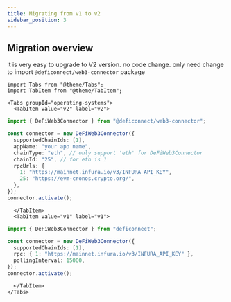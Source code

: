 ```yaml
---
title: Migrating from v1 to v2
sidebar_position: 3
---
```


## Migration overview

it is very easy to upgrade to V2 version.
no code change. only need change to import `@deficonnect/web3-connector` package

```mdx-code-block
import Tabs from "@theme/Tabs";
import TabItem from "@theme/TabItem";
```

```mdx-code-block
<Tabs groupId="operating-systems">
  <TabItem value="v2" label="v2">
```

```ts {1} showLineNumbers
import { DeFiWeb3Connector } from "@deficonnect/web3-connector";

const connector = new DeFiWeb3Connector({
  supportedChainIds: [1],
  appName: "your app name",
  chainType: "eth", // only support 'eth' for DeFiWeb3Connector
  chainId: "25", // for eth is 1
  rpcUrls: {
    1: "https://mainnet.infura.io/v3/INFURA_API_KEY",
    25: "https://evm-cronos.crypto.org/",
  },
});
connector.activate();
```

```mdx-code-block
  </TabItem>
  <TabItem value="v1" label="v1">
```

```ts {1} showLineNumbers
import { DeFiWeb3Connector } from "deficonnect";

const connector = new DeFiWeb3Connector({
  supportedChainIds: [1],
  rpc: { 1: "https://mainnet.infura.io/v3/INFURA_API_KEY" },
  pollingInterval: 15000,
});
connector.activate();
```

```mdx-code-block
  </TabItem>
</Tabs>
```

